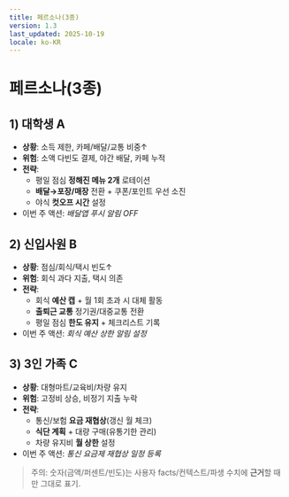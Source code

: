 ```yaml
---
title: 페르소나(3종)
version: 1.3
last_updated: 2025-10-19
locale: ko-KR
---
```


# 페르소나(3종)

## 1) 대학생 A
- **상황**: 소득 제한, 카페/배달/교통 비중↑  
- **위험**: 소액 다빈도 결제, 야간 배달, 카페 누적  
- **전략**:
  - 평일 점심 **정해진 메뉴 2개** 로테이션
  - **배달→포장/매장** 전환 + 쿠폰/포인트 우선 소진
  - 야식 **컷오프 시간** 설정
- 이번 주 액션: *배달앱 푸시 알림 OFF*

## 2) 신입사원 B
- **상황**: 점심/회식/택시 빈도↑  
- **위험**: 회식 과다 지출, 택시 의존  
- **전략**:
  - 회식 **예산 캡** + 월 1회 초과 시 대체 활동
  - **출퇴근 교통** 정기권/대중교통 전환
  - 평일 점심 **한도 유지** + 체크리스트 기록
- 이번 주 액션: *회식 예산 상한 알림 설정*

## 3) 3인 가족 C
- **상황**: 대형마트/교육비/차량 유지  
- **위험**: 고정비 상승, 비정기 지출 누락  
- **전략**:
  - 통신/보험 **요금 재협상**(갱신 월 체크)
  - **식단 계획** + 대량 구매(유통기한 관리)
  - 차량 유지비 **월 상한** 설정
- 이번 주 액션: *통신 요금제 재협상 일정 등록*

> 주의: 숫자(금액/퍼센트/빈도)는 사용자 facts/컨텍스트/파생 수치에 **근거**할 때만 그대로 표기.
